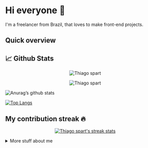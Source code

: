 # Hi everyone :wave:

I'm a freelancer from Brazil, that loves to make front-end projects. 

## Quick overview

## 📈 Github Stats

<p align="center"> <img src="https://github-readme-stats.vercel.app/api?username=Thiago-spart&show_icons=true&count_private=true&theme=midnight-purple" alt="Thiago spart" />

<p align="center"> <img src="https://github-readme-stats.vercel.app/api/top-langs/?username=Thiago-spart&layout=compact&theme=midnight-purple" alt="Thiago spart" />

![Anurag’s github stats](https://github-readme-stats.vercel.app/api?username=Thiago-spart&show_icons=true&count_private=true&theme=midnight-purple)

[![Top Langs](https://github-readme-stats.vercel.app/api/top-langs/?username=Thiago-spart&layout=compact&theme=midnight-purple)](https://github.com/anuraghazra/github-readme-stats)

## My contribution streak 🔥 

<p align="center">
  <a href="https://github.com/Thiago-spart/github-readme-streak-stats">
    <img src="https://github-readme-streak-stats.herokuapp.com/?user=Thiago-spart&theme=midnight-purple#version3" alt="Thiago spart's streak stats"/>
  </a>
</p>
<details>
<summary>
	More stuff about me
</summary>

## My skills 📜

- JavaScript
- HTML, CSS
	([Free Code Camp Certified](https://freecodecamp.org/certification/fcc8d0fc1b4-246c-4234-a563-b4f0e1c3e5d4/responsive-web-design))
- WordPress
  ([Udemy Certified](http://ude.my/UC-9085ec6b-7c92-4779-9f86-b32f16c2a98f))
- PHP
- MySQL


## What I'm currently learning 📚

- JavaScript
- Bootstrap
- Vue.JS
- PHP

</details>
